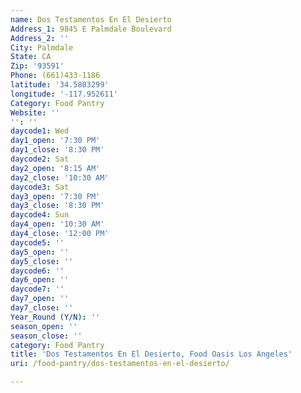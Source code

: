 ```yaml
---
name: Dos Testamentos En El Desierto
Address_1: 9845 E Palmdale Boulevard
Address_2: ''
City: Palmdale
State: CA
Zip: '93591'
Phone: (661)433-1186
latitude: '34.5803299'
longitude: '-117.952611'
Category: Food Pantry
Website: ''
'': ''
daycode1: Wed
day1_open: '7:30 PM'
day1_close: '8:30 PM'
daycode2: Sat
day2_open: '8:15 AM'
day2_close: '10:30 AM'
daycode3: Sat
day3_open: '7:30 PM'
day3_close: '8:30 PM'
daycode4: Sun
day4_open: '10:30 AM'
day4_close: '12:00 PM'
daycode5: ''
day5_open: ''
day5_close: ''
daycode6: ''
day6_open: ''
daycode7: ''
day7_open: ''
day7_close: ''
Year_Round (Y/N): ''
season_open: ''
season_close: ''
category: Food Pantry
title: 'Dos Testamentos En El Desierto, Food Oasis Los Angeles'
uri: /food-pantry/dos-testamentos-en-el-desierto/

---
```

